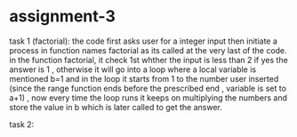 # assignment-3
task 1 (factorial): the code first asks user for a integer input then initiate a process in function names factorial as its called at the very last of the code. in the function factorial, it check 1st whther the input is less than 2 if yes the answer is 1 , otherwise it will go into a loop where a local variable is mentioned b=1 and in the loop it starts from 1 to the number user inserted (since the range function ends before the prescribed end , variable is set to a+1) , now every time the loop runs it keeps on multiplying the numbers and store the value in b which is later called to get the answer.

task 2:
